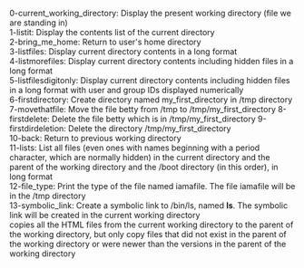 0-current_working_directory: Display the present working directory (file we are standing in)   
1-listit: Display the contents list of the current directory   
2-bring_me_home: Return to user's home directory   
3-listfiles: Display current directory contents in a long format   
4-listmorefiles: Display current directory contents including hidden files in a long format     
5-listfilesdigitonly: Display current directory contents including hidden files in a long format with user and group IDs displayed numerically   
6-firstdirectory: Create directory named my_first_directory in /tmp directory   
7-movethatfile: Move the file betty from /tmp to /tmp/my_first_directory
8-firstdelete: Delete the file betty which is in /tmp/my_first_directory
9-firstdirdeletion: Delete the directory /tmp/my_first_directory   
10-back: Return to previous working directory   
11-lists: List all files (even ones with names beginning with a period character, which are normally hidden) in the current directory and the parent of the working directory and the /boot directory (in this order), in long format   
12-file_type: Print the type of the file named iamafile. The file iamafile will be in the /tmp directory   
13-symbolic_link: Create a symbolic link to /bin/ls, named __ls__. The symbolic link will be created in the current working directory   
copies all the HTML files from the current working directory to the parent of the working directory, but only copy files that did not exist in the parent of the working directory or were newer than the versions in the parent of the working directory   
